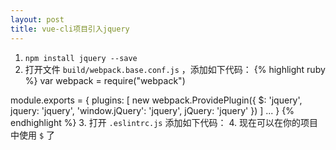 ```yaml
---
layout: post
title: vue-cli项目引入jquery
---
```


1. `npm install jquery --save`
2. 打开文件 `build/webpack.base.conf.js` ，添加如下代码：
{% highlight ruby %}
var webpack = require("webpack")

module.exports = {
  plugins: [
    new webpack.ProvidePlugin({
      $: 'jquery',
      jquery: 'jquery',
      'window.jQuery': 'jquery',
      jQuery: 'jquery'
    })
  ]
  ...
} 
{% endhighlight %}
3. 打开 `.eslintrc.js` 添加如下代码：
4. 现在可以在你的项目中使用 `$` 了